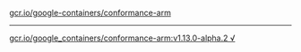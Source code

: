[gcr.io/google-containers/conformance-arm](https://hub.docker.com/r/sqeven/conformance-arm/tags/) 

----
[gcr.io/google_containers/conformance-arm:v1.13.0-alpha.2 √](https://hub.docker.com/r/sqeven/conformance-arm/tags/)

